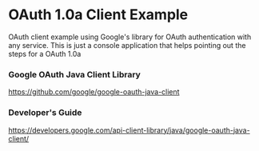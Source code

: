# OAuth 1.0a Client Example
OAuth client example using Google's library for OAuth authentication with any service. This is just a console application that helps pointing out the steps for a OAuth 1.0a

### Google OAuth Java Client Library
https://github.com/google/google-oauth-java-client
### Developer's Guide
https://developers.google.com/api-client-library/java/google-oauth-java-client/
